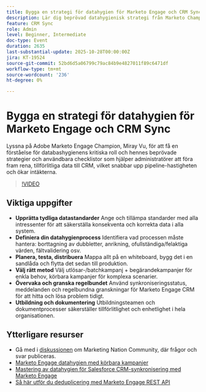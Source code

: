 ```yaml
---
title: Bygga en strategi för datahygien för Marketo Engage och CRM Sync
description: Lär dig beprövad datahygienisk strategi från Marketo Champion Miray Vu för att säkerställa rena CRM-data, snabba upp pipeline-hastigheten och få tillförlitliga intäkter.
feature: CRM Sync
role: Admin
level: Beginner, Intermediate
doc-type: Event
duration: 2635
last-substantial-update: 2025-10-28T00:00:00Z
jira: KT-19524
source-git-commit: 52bd6d5a06799c79ac84b9e4827011f89c6471df
workflow-type: tm+mt
source-wordcount: '236'
ht-degree: 0%

---
```



# Bygga en strategi för datahygien för Marketo Engage och CRM Sync

Lyssna på Adobe Marketo Engage Champion, Miray Vu, för att få en förståelse för databashygienens kritiska roll och hennes beprövade strategier och användbara checklistor som hjälper administratörer att föra fram rena, tillförlitliga data till CRM, vilket snabbar upp pipeline-hastigheten och ökar intäkterna.

>[!VIDEO](https://video.tv.adobe.com/v/3476321/?learn=on&enablevpops)

## Viktiga uppgifter

* **Upprätta tydliga datastandarder** Ange och tillämpa standarder med alla intressenter för att säkerställa konsekventa och korrekta data i alla system.
* **Definiera din datahygienprocess** Identifiera vad processen måste hantera: borttagning av dubbletter, anrikning, ofullständiga/felaktiga värden, fältvalidering osv.
* **Planera, testa, distribuera** Mappa allt på en whiteboard, bygg det i en sandlåda och flytta det sedan till produktion.
* **Välj rätt metod** Välj utlösar-/batchkampanj + begärandekampanjer för enkla behov, körbara kampanjer för komplexa scenarier.
* **Övervaka och granska regelbundet** Använd synkroniseringsstatus, meddelanden och regelbundna granskningar för Marketo Engage CRM för att hitta och lösa problem tidigt.
* **Utbildning och dokumentering** Utbildningsteamen och dokumentprocesser säkerställer tillförlitlighet och enhetlighet i hela organisationen.

## Ytterligare resurser

* Gå med i [diskussionen](https://nation.marketo.com/t5/product-blogs/learn-from-your-peers-webinar-building-a-data-hygiene-strategy/ba-p/358425) om Marketing Nation Community, där frågor och svar publiceras.
* [Marketo Engage datahygien med körbara kampanjer](https://business.adobe.com/se/summit/2025/sessions/marketo-engage-data-hygiene-strategies-s212.html)
* [Mastering av datahygien för Salesforce CRM-synkronisering med Marketo Engage](https://experienceleague.adobe.com/sv/perspectives/mastering-data-hygiene-for-salesforce-crm-sync-with-marketo-engage)
* [Så här utför du deduplicering med Marketo Engage REST API](https://www.revenuepulse.com/blog/how-to-perform-deduplication-using-the-marketo-api/)